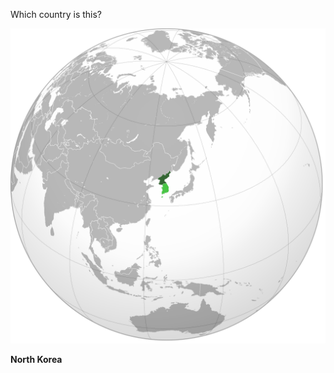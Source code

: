 Which country is this?

![Map of a country](images/Democratic_People's_Republic_of_Korea_(orthographic_projection).svg)
<!--question-->
**North Korea**
